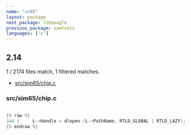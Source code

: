 ```yaml
---
name: "cc65"
layout: package
next_package: libbeagle
previous_package: samtools
languages: ['c']
---
```

## 2.14
1 / 2174 files match, 1 filtered matches.

 - [src/sim65/chip.c](#srcsim65chipc)

### src/sim65/chip.c

```c

{% raw %}
344 |     L->Handle = dlopen (L->PathName, RTLD_GLOBAL | RTLD_LAZY);
{% endraw %}

```
